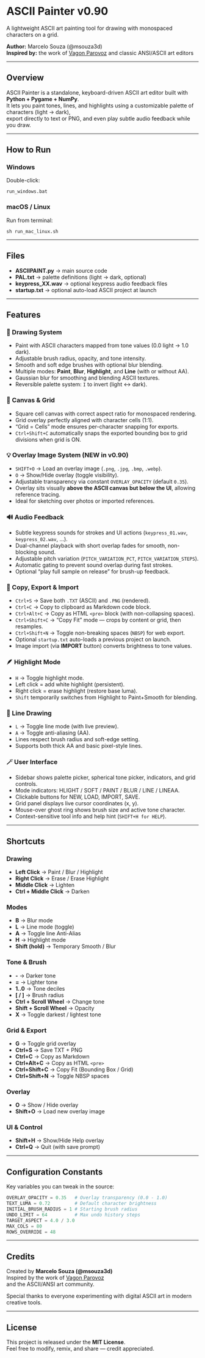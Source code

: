 # ASCII Painter v0.90

A lightweight ASCII art painting tool for drawing with monospaced characters on a grid.

**Author:** Marcelo Souza (@msouza3d)  
**Inspired by:** the work of [Vagon Parovoz](https://www.instagram.com/vagonparovoz/) and classic ANSI/ASCII art editors

---

## Overview

ASCII Painter is a standalone, keyboard-driven ASCII art editor built with **Python + Pygame + NumPy**.  
It lets you paint tones, lines, and highlights using a customizable palette of characters (light → dark),  
export directly to text or PNG, and even play subtle audio feedback while you draw.

---

## How to Run

### Windows
Double-click:
```
run_windows.bat
```

### macOS / Linux
Run from terminal:
```
sh run_mac_linux.sh
```

---

## Files

- **ASCIIPAINT.py** → main source code  
- **PAL.txt** → palette definitions (light → dark, optional)  
- **keypress_XX.wav** → optional keypress audio feedback files  
- **startup.txt** → optional auto-load ASCII project at launch  

---

## Features

### 🎨 Drawing System
- Paint with ASCII characters mapped from tone values (0.0 light → 1.0 dark).  
- Adjustable brush radius, opacity, and tone intensity.  
- Smooth and soft edge brushes with optional blur blending.  
- Multiple modes: **Paint**, **Blur**, **Highlight**, and **Line** (with or without AA).  
- Gaussian blur for smoothing and blending ASCII textures.  
- Reversible palette system: `I` to invert (light ↔ dark).  

### 🧱 Canvas & Grid
- Square cell canvas with correct aspect ratio for monospaced rendering.  
- Grid overlay perfectly aligned with character cells (1:1).  
- “Grid = Cells” mode ensures per-character snapping for exports.  
- `Ctrl+Shift+C` automatically snaps the exported bounding box to grid divisions when grid is ON.

### 💡 Overlay Image System (NEW in v0.90)
- `SHIFT+O` → Load an overlay image (`.png`, `.jpg`, `.bmp`, `.webp`).  
- `O` → Show/Hide overlay (toggle visibility).  
- Adjustable transparency via constant `OVERLAY_OPACITY` (default `0.35`).  
- Overlay sits visually **above the ASCII canvas but below the UI**, allowing reference tracing.  
- Ideal for sketching over photos or imported references.

### 🔊 Audio Feedback
- Subtle keypress sounds for strokes and UI actions (`keypress_01.wav`, `keypress_02.wav`, …).  
- Dual-channel playback with short overlap fades for smooth, non-blocking sound.  
- Adjustable pitch variation (`PITCH_VARIATION_PCT`, `PITCH_VARIATION_STEPS`).  
- Automatic gating to prevent sound overlap during fast strokes.  
- Optional “play full sample on release” for brush-up feedback.

### 🧰 Copy, Export & Import
- `Ctrl+S` → Save both `.TXT` (ASCII) and `.PNG` (rendered).  
- `Ctrl+C` → Copy to clipboard as Markdown code block.  
- `Ctrl+Alt+C` → Copy as HTML `<pre>` block (with non-collapsing spaces).  
- `Ctrl+Shift+C` → “Copy Fit” mode — crops by content or grid, then resamples.  
- `Ctrl+Shift+N` → Toggle non-breaking spaces (`NBSP`) for web export.  
- Optional `startup.txt` auto-loads a previous project on launch.  
- Image import (via **IMPORT** button) converts brightness to tone values.

### 🪶 Highlight Mode
- `H` → Toggle highlight mode.  
- Left click = add white highlight (persistent).  
- Right click = erase highlight (restore base luma).  
- `Shift` temporarily switches from Highlight to Paint+Smooth for blending.

### 🧩 Line Drawing
- `L` → Toggle line mode (with live preview).  
- `A` → Toggle anti-aliasing (AA).  
- Lines respect brush radius and soft-edge setting.  
- Supports both thick AA and basic pixel-style lines.

### 🪄 User Interface
- Sidebar shows palette picker, spherical tone picker, indicators, and grid controls.  
- Mode indicators: HLIGHT / SOFT / PAINT / BLUR / LINE / LINEAA.  
- Clickable buttons for NEW, LOAD, IMPORT, SAVE.  
- Grid panel displays live cursor coordinates (x, y).  
- Mouse-over ghost ring shows brush size and active tone character.  
- Context-sensitive tool info and help hint (`SHIFT+H for HELP`).  

---

## Shortcuts

### Drawing
- **Left Click** → Paint / Blur / Highlight  
- **Right Click** → Erase / Erase Highlight  
- **Middle Click** → Lighten  
- **Ctrl + Middle Click** → Darken  

### Modes
- **B** → Blur mode  
- **L** → Line mode (toggle)  
- **A** → Toggle line Anti-Alias  
- **H** → Highlight mode  
- **Shift (hold)** → Temporary Smooth / Blur  

### Tone & Brush
- **-** → Darker tone  
- **=** → Lighter tone  
- **1..0** → Tone deciles  
- **[ / ]** → Brush radius  
- **Ctrl + Scroll Wheel** → Change tone  
- **Shift + Scroll Wheel** → Opacity  
- **X** → Toggle darkest / lightest tone  

### Grid & Export
- **G** → Toggle grid overlay  
- **Ctrl+S** → Save TXT + PNG  
- **Ctrl+C** → Copy as Markdown  
- **Ctrl+Alt+C** → Copy as HTML `<pre>`  
- **Ctrl+Shift+C** → Copy Fit (Bounding Box / Grid)  
- **Ctrl+Shift+N** → Toggle NBSP spaces  

### Overlay
- **O** → Show / Hide overlay  
- **Shift+O** → Load new overlay image  

### UI & Control
- **Shift+H** → Show/Hide Help overlay  
- **Ctrl+Q** → Quit (with save prompt)  

---

## Configuration Constants

Key variables you can tweak in the source:
```python
OVERLAY_OPACITY = 0.35   # Overlay transparency (0.0 - 1.0)
TEXT_LUMA = 0.72         # Default character brightness
INITIAL_BRUSH_RADIUS = 1 # Starting brush radius
UNDO_LIMIT = 64          # Max undo history steps
TARGET_ASPECT = 4.0 / 3.0
MAX_COLS = 80
ROWS_OVERRIDE = 48
```

---

## Credits

Created by **Marcelo Souza (@msouza3d)**  
Inspired by the work of [Vagon Parovoz](https://www.instagram.com/vagonparovoz/)  
and the ASCII/ANSI art community.

Special thanks to everyone experimenting with digital ASCII art in modern creative tools.

---

## License

This project is released under the **MIT License**.  
Feel free to modify, remix, and share — credit appreciated.
